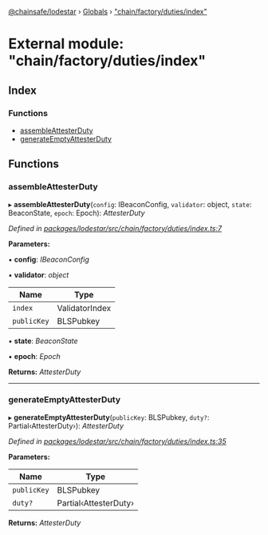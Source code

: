 [@chainsafe/lodestar](../README.md) › [Globals](../globals.md) › ["chain/factory/duties/index"](_chain_factory_duties_index_.md)

# External module: "chain/factory/duties/index"

## Index

### Functions

* [assembleAttesterDuty](_chain_factory_duties_index_.md#assembleattesterduty)
* [generateEmptyAttesterDuty](_chain_factory_duties_index_.md#generateemptyattesterduty)

## Functions

###  assembleAttesterDuty

▸ **assembleAttesterDuty**(`config`: IBeaconConfig, `validator`: object, `state`: BeaconState, `epoch`: Epoch): *AttesterDuty*

*Defined in [packages/lodestar/src/chain/factory/duties/index.ts:7](https://github.com/ChainSafe/lodestar/blob/8ae83570a/packages/lodestar/src/chain/factory/duties/index.ts#L7)*

**Parameters:**

▪ **config**: *IBeaconConfig*

▪ **validator**: *object*

Name | Type |
------ | ------ |
`index` | ValidatorIndex |
`publicKey` | BLSPubkey |

▪ **state**: *BeaconState*

▪ **epoch**: *Epoch*

**Returns:** *AttesterDuty*

___

###  generateEmptyAttesterDuty

▸ **generateEmptyAttesterDuty**(`publicKey`: BLSPubkey, `duty?`: Partial‹AttesterDuty›): *AttesterDuty*

*Defined in [packages/lodestar/src/chain/factory/duties/index.ts:35](https://github.com/ChainSafe/lodestar/blob/8ae83570a/packages/lodestar/src/chain/factory/duties/index.ts#L35)*

**Parameters:**

Name | Type |
------ | ------ |
`publicKey` | BLSPubkey |
`duty?` | Partial‹AttesterDuty› |

**Returns:** *AttesterDuty*
